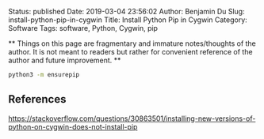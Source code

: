 Status: published
Date: 2019-03-04 23:56:02
Author: Benjamin Du
Slug: install-python-pip-in-cygwin
Title: Install Python Pip in Cygwin
Category: Software
Tags: software, Python, Cygwin, pip

**
Things on this page are fragmentary and immature notes/thoughts of the author.
It is not meant to readers but rather for convenient reference of the author and future improvement.
**

```bash
python3 -m ensurepip
```

## References

https://stackoverflow.com/questions/30863501/installing-new-versions-of-python-on-cygwin-does-not-install-pip<Paste>
